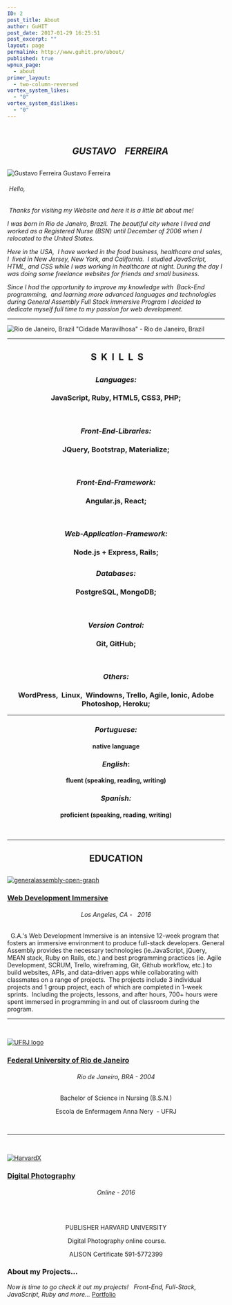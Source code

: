 ```yaml
---
ID: 2
post_title: About
author: GuHIT
post_date: 2017-01-29 16:25:51
post_excerpt: ""
layout: page
permalink: http://www.guhit.pro/about/
published: true
wpnux_page:
  - about
primer_layout:
  - two-column-reversed
vortex_system_likes:
  - "0"
vortex_system_dislikes:
  - "0"
---
```

&nbsp;
<h2 style="text-align: center;"><em>    </em><em>GUSTAVO    FERREIRA</em></h2>
<h2 style="text-align: center;"></h2>
<img src="http://www.gustdev.com/wp-content/uploads/2017/01/Image-6-6-16-at-15.47-e1485741607643.jpg" alt="Gustavo Ferreira" />
Gustavo Ferreira
<h6 style="text-align: left;"> <em>Hello,</em></h6>
<p style="text-align: left;"><em> Thanks for visiting my Website and here it is a little bit about me!</em></p>
<p style="text-align: left;"><em> I was born in Rio de Janeiro, Brazil. The beautiful city where I lived and worked as a Registered Nurse (BSN) until December of 2006 when I relocated to the United States.</em></p>
<p style="text-align: left;"><em>Here in the USA,  I have worked in the food business, healthcare and sales, I  lived in New Jersey, New York, and California.  I studied JavaScript, HTML, and CSS while I was working in healthcare at night. During the day I was doing some freelance websites for friends and small business. </em></p>
<p style="text-align: left;"><em>Since I had the opportunity to improve my knowledge with  Back-End programming,  and learning more advanced languages and technologies during General Assembly Full Stack immersive Program I decided to dedicate myself full time to my passion for web development.</em></p>


<hr />
<p style="text-align: left;"><img src="http://www.gustdev.com/wp-content/uploads/2017/01/j7C04Au-Imgur.jpg" alt="Rio de Janeiro, Brazil" />
"Cidade Maravilhosa" - Rio de Janeiro, Brazil</p>


<hr />

<h2 style="text-align: center;"></h2>
<h2 style="text-align: center;"> S  K  I  L  L  S</h2>
<h2 style="text-align: center;"></h2>
<h2 style="text-align: center;"></h2>
<h3 style="text-align: center;"><em>Languages:</em></h3>
<h3 style="text-align: center;">JavaScript, Ruby, HTML5, CSS3, PHP;</h3>
&nbsp;
<h3 style="text-align: center;"><em>Front-End-Libraries:</em></h3>
<h3 style="text-align: center;">JQuery, Bootstrap, Materialize;</h3>
&nbsp;
<h3 style="text-align: center;"><em>Front-End-Framework:</em></h3>
<h3 style="text-align: center;">Angular.js, React;</h3>
&nbsp;
<h3 style="text-align: center;"><em>Web-Application-Framework:</em></h3>
<h3 style="text-align: center;">Node.js + Express, Rails;</h3>
<h2 style="text-align: center;"></h2>
<h3 style="text-align: center;"><em>Databases:</em></h3>
<h3 style="text-align: center;">PostgreSQL, MongoDB;</h3>
&nbsp;
<h3 style="text-align: center;"><em>Version Control:</em></h3>
<h3 style="text-align: center;">Git, GitHub;</h3>
&nbsp;
<h3 style="text-align: center;"><em>Others:</em></h3>
<h3 style="text-align: center;">WordPress,  Linux,  Windowns, Trello, Agile, Ionic, Adobe Photoshop, Heroku;</h3>

<hr />

<h3 style="text-align: center;"><em>Portuguese:</em></h3>
<h4 style="text-align: center;">native language</h4>
<h3 style="text-align: center;"><em>English</em>:</h3>
<h4 style="text-align: center;">fluent (speaking, reading, writing)</h4>
<h3 style="text-align: center;"><em>Spanish:</em></h3>
<h4 style="text-align: center;">proficient (speaking, reading, writing)</h4>
&nbsp;

<hr />

<h2 style="text-align: center;">EDUCATION</h2>
<h2 style="text-align: center;"></h2>
<a href="https://profiles.generalassemb.ly/profiles/gustavo-ferreira" target="_self">
<img src="http://www.gustdev.com/wp-content/uploads/bb-plugin/cache/generalassembly-open-graph-300x158-panorama.png" alt="generalassembly-open-graph" />
</a>
<h3><a href="https://profiles.generalassemb.ly/profiles/gustavo-ferreira" target="_self">Web Development Immersive</a></h3>
<h6 style="text-align: center;">Los Angeles, CA -   2016</h6>
<p style="text-align: left;">  G.A.'s Web Development Immersive is an intensive 12-week program that fosters an immersive environment to produce full-stack developers.
General Assembly provides the necessary technologies (ie.JavaScript, jQuery, MEAN stack, Ruby on Rails, etc.) and best programming practices (ie. Agile Development, SCRUM, Trello, wireframing, Git, Github workflow, etc.) to build websites, APIs, and data-driven apps while collaborating with classmates on a range of projects.  The projects include 3 individual projects and 1 group project, each of which are completed in 1-week sprints.  Including the projects, lessons, and after hours, 700+ hours were spent immersed in programming in and out of classroom during the program.</p>


<hr />

&nbsp;

<a href="https://ufrj.br/" target="_self">
<img src="http://www.gustdev.com/wp-content/uploads/bb-plugin/cache/UFRJ-logo-150x150-square.gif" alt="UFRJ logo" />
</a>
<h3><a href="https://ufrj.br/" target="_self">Federal University of Rio de Janeiro</a></h3>
<h6 style="text-align: center;">Rio de Janeiro, BRA - 200<em>4</em></h6>
<p style="text-align: center;">Bachelor of Science in Nursing (B.S.N.)</p>
<p style="text-align: center;">Escola de Enfermagem Anna Nery  - UFRJ</p>
&nbsp;

<hr />

&nbsp;

<a href="https://www.edx.org/school/harvardx" target="_self">
<img src="http://www.gustdev.com/wp-content/uploads/2017/01/HarvardX-300x45.jpg" alt="HarvardX" />
</a>
<h3><a href="https://www.edx.org/school/harvardx" target="_self">Digital Photography</a></h3>
<h6 style="text-align: center;">Online - 2016</h6>
&nbsp;
<p style="text-align: center;">PUBLISHER HARVARD UNIVERSITY</p>
<p style="text-align: center;"> Digital Photography online course.</p>
<p style="text-align: center;">ALISON Certificate 591-5772399</p>

<h3>About my Projects...</h3>
<em>Now is time to go check it out my projects!   Front-End, Full-Stack, JavaScript, Ruby and more...</em>

<a href="http://www.gustdev.com/portfolio/" target="_self">
Portfolio
</a>